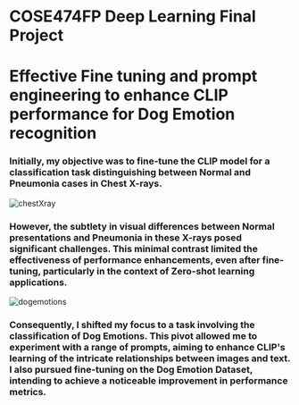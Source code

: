 # COSE474FP Deep Learning Final Project

# Effective Fine tuning and prompt engineering to enhance CLIP performance for Dog Emotion recognition



### Initially, my objective was to fine-tune the CLIP model for a classification task distinguishing between Normal and Pneumonia cases in Chest X-rays.

![chestXray](https://github.com/naajeehxe/COSE474FP/assets/149672492/d96cf385-6de3-4f91-9cc7-a0664f769d20)

### However, the subtlety in visual differences between Normal presentations and Pneumonia in these X-rays posed significant challenges. This minimal contrast limited the effectiveness of performance enhancements, even after fine-tuning, particularly in the context of Zero-shot learning applications. 


![dogemotions](https://github.com/naajeehxe/COSE474FP/assets/149672492/df406fc6-8e20-48eb-b216-00c6d7dd1881)

### Consequently, I shifted my focus to a task involving the classification of Dog Emotions. This pivot allowed me to experiment with a range of prompts, aiming to enhance CLIP's learning of the intricate relationships between images and text. I also pursued fine-tuning on the Dog Emotion Dataset, intending to achieve a noticeable improvement in performance metrics.
